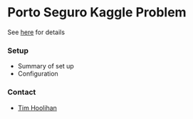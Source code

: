 # Porto Seguro Kaggle Problem #
See [here](https://www.kaggle.com/c/porto-seguro-safe-driver-prediction/data) for details

### Setup ###

* Summary of set up
* Configuration

### Contact ###

* [Tim Hoolihan](tim@hoolihan.net)